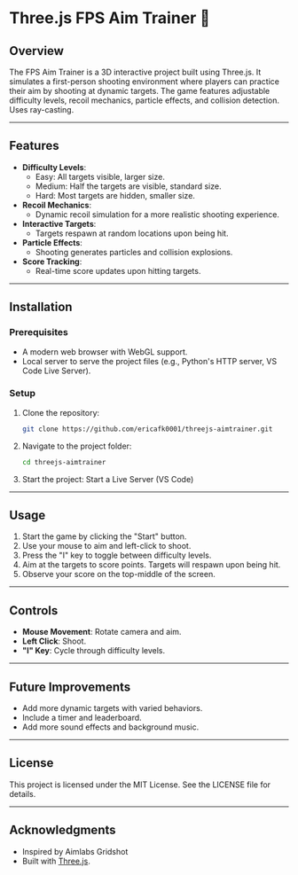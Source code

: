 # Three.js FPS Aim Trainer 🎯

## Overview

The FPS Aim Trainer is a 3D interactive project built using Three.js. It simulates a first-person shooting environment where players can practice their aim by shooting at dynamic targets. The game features adjustable difficulty levels, recoil mechanics, particle effects, and collision detection. Uses ray-casting.

---

## Features

- **Difficulty Levels**:
  - Easy: All targets visible, larger size.
  - Medium: Half the targets are visible, standard size.
  - Hard: Most targets are hidden, smaller size.
- **Recoil Mechanics**:
  - Dynamic recoil simulation for a more realistic shooting experience.
- **Interactive Targets**:
  - Targets respawn at random locations upon being hit.
- **Particle Effects**:
  - Shooting generates particles and collision explosions.
- **Score Tracking**:
  - Real-time score updates upon hitting targets.

---

## Installation

### Prerequisites

- A modern web browser with WebGL support.
- Local server to serve the project files (e.g., Python's HTTP server, VS Code Live Server).

### Setup

1. Clone the repository:
   ```bash
   git clone https://github.com/ericafk0001/threejs-aimtrainer.git
   ```
2. Navigate to the project folder:
   ```bash
   cd threejs-aimtrainer
   ```
3. Start the project:
   Start a Live Server (VS Code)

---

## Usage

1. Start the game by clicking the "Start" button.
2. Use your mouse to aim and left-click to shoot.
3. Press the "I" key to toggle between difficulty levels.
4. Aim at the targets to score points. Targets will respawn upon being hit.
5. Observe your score on the top-middle of the screen.

---

## Controls

- **Mouse Movement**: Rotate camera and aim.
- **Left Click**: Shoot.
- **"I" Key**: Cycle through difficulty levels.

---

## Future Improvements

- Add more dynamic targets with varied behaviors.
- Include a timer and leaderboard.
- Add more sound effects and background music.

---

## License

This project is licensed under the MIT License. See the LICENSE file for details.

---

## Acknowledgments

- Inspired by Aimlabs Gridshot
- Built with [Three.js](https://threejs.org/).
